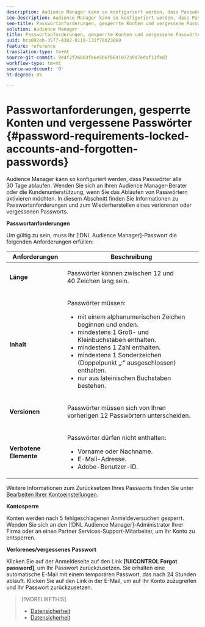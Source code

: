```yaml
---
description: Audience Manager kann so konfiguriert werden, dass Passwörter alle 30 Tage ablaufen. Wenden Sie sich an Ihren Audience Manager-Berater oder die Kundenunterstützung, wenn Sie das Ablaufen von Passwörtern aktivieren möchten. In diesem Abschnitt finden Sie Informationen zu Passwortanforderungen und zum Wiederherstellen eines verlorenen oder vergessenen Passworts.
seo-description: Audience Manager kann so konfiguriert werden, dass Passwörter alle 30 Tage ablaufen. Wenden Sie sich an Ihren Audience Manager-Berater oder die Kundenunterstützung, wenn Sie das Ablaufen von Passwörtern aktivieren möchten. In diesem Abschnitt finden Sie Informationen zu Passwortanforderungen und zum Wiederherstellen eines verlorenen oder vergessenen Passworts.
seo-title: Passwortanforderungen, gesperrte Konten und vergessene Passwörter
solution: Audience Manager
title: Passwortanforderungen, gesperrte Konten und vergessene Passwörter
uuid: bca892eb-3577-4382-8110-131f78d23069
feature: reference
translation-type: tm+mt
source-git-commit: 9e4f2f26b83fe6e5b6f669107239d7edaf11fed3
workflow-type: tm+mt
source-wordcount: '0'
ht-degree: 0%

---
```



# Passwortanforderungen, gesperrte Konten und vergessene Passwörter {#password-requirements-locked-accounts-and-forgotten-passwords}

Audience Manager kann so konfiguriert werden, dass Passwörter alle 30 Tage ablaufen. Wenden Sie sich an Ihren Audience Manager-Berater oder die Kundenunterstützung, wenn Sie das Ablaufen von Passwörtern aktivieren möchten. In diesem Abschnitt finden Sie Informationen zu Passwortanforderungen und zum Wiederherstellen eines verlorenen oder vergessenen Passworts.

<!-- 

c_password_requirements.xml

 -->

**Passwortanforderungen**

Um gültig zu sein, muss Ihr [!DNL Audience Manager]-Passwort die folgenden Anforderungen erfüllen:

<table id="table_9B79E9F634664F6B995649E3158CCF20"> 
 <thead> 
  <tr> 
   <th colname="col1" class="entry"> Anforderungen </th> 
   <th colname="col2" class="entry"> Beschreibung </th> 
  </tr> 
 </thead>
 <tbody> 
  <tr> 
   <td colname="col1"> <p> <b>Länge</b> </p> </td> 
   <td colname="col2"> <p>Passwörter können zwischen 12 und 40 Zeichen lang sein. </p> </td> 
  </tr> 
  <tr> 
   <td colname="col1"> <p> <b>Inhalt</b> </p> </td> 
   <td colname="col2"> <p>Passwörter müssen: </p> <p> 
     <ul id="ul_70F64B9DE90E463098DFA8AB8349CF0B"> 
      <li id="li_2FBA66E47F4A4E1BB01DE3722821E100">mit einem alphanumerischen Zeichen beginnen und enden. </li> 
      <li id="li_1390D4C9A48944B68B891EE6CB734BBC">mindestens 1 Groß- und Kleinbuchstaben enthalten. </li> 
      <li id="li_B75B64A005804262BAAF0F1901D63358">mindestens 1 Zahl enthalten. </li> 
      <li id="li_28452022AF4743B8B159187BBD10890A">mindestens 1 Sonderzeichen (Doppelpunkt „:“ ausgeschlossen) enthalten. </li> 
      <li id="li_C02B931ABAB84FFE9B87AEBAEDF34EF3">nur aus lateinischen Buchstaben bestehen. </li> 
     </ul> </p> </td> 
  </tr> 
  <tr> 
   <td colname="col1"> <p> <b>Versionen</b> </p> </td> 
   <td colname="col2"> <p> Passwörter müssen sich von Ihren vorherigen 12 Passwörtern unterscheiden. </p> </td> 
  </tr> 
  <tr> 
   <td colname="col1"> <p> <b>Verbotene Elemente</b> </p> </td> 
   <td colname="col2"> <p> Passwörter dürfen nicht enthalten: </p> <p> 
     <ul id="ul_08DE186AF56E401B933256E69279847A"> 
      <li id="li_CC854F7F86484774A76CCF927E1400B4">Vorname oder Nachname. </li> 
      <li id="li_74ACCF3DE717473B8AB9B1720DD891E7">E-Mail-Adresse. </li> 
      <li id="li_09C1F699BF6843ACAB4E68D2F57461AB"><span class="keyword"> Adobe</span>-Benutzer-ID. </li> 
     </ul> </p> </td> 
  </tr> 
 </tbody> 
</table>

Weitere Informationen zum Zurücksetzen Ihres Passworts finden Sie unter [Bearbeiten Ihrer Kontoeinstellungen](../features/administration/edit-account-settings.md).

**Kontosperre**

Konten werden nach 5 fehlgeschlagenen Anmeldeversuchen gesperrt. Wenden Sie sich an den [!DNL Audience Manager]-Administrator Ihrer Firma oder an einen Partner Services-Support-Mitarbeiter, um Ihr Konto zu entsperren.

**Verlorenes/vergessenes Passwort**

Klicken Sie auf der Anmeldeseite auf den Link **[!UICONTROL Forgot password]**, um Ihr Passwort zurückzusetzen. Sie erhalten eine automatische E-Mail mit einem temporären Passwort, das nach 24 Stunden abläuft. Klicken Sie auf den Link in der E-Mail, um auf Ihr Konto zuzugreifen und Ihr Passwort zurückzusetzen.

>[!MORELIKETHIS]
>
>* [Datensicherheit](../overview/data-security-and-privacy/data-security.md)
>* [Datensicherheit](../overview/data-security-and-privacy/data-privacy.md)


